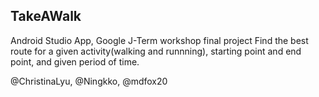 ## TakeAWalk
Android Studio App, Google J-Term workshop final project
Find the best route for a given activity(walking and runnning), starting point and end point, and given period of time.

@ChristinaLyu, @Ningkko, @mdfox20
